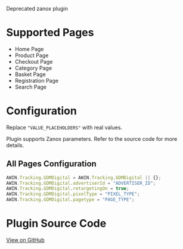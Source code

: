 
Deprecated zanox plugin

# Supported Pages

- Home Page
- Product Page
- Checkout Page
- Category Page
- Basket Page
- Registration Page
- Search Page

# Configuration

Replace `"VALUE_PLACEHOLDERS"` with real values.

Plugin supports Zanox parameters. Refer to the source code for more
details.

## All Pages Configuration

``` javascript
AWIN.Tracking.GDMDigital = AWIN.Tracking.GDMDigital || {};
AWIN.Tracking.GDMDigital.advertiserId = "ADVERTISER_ID";
AWIN.Tracking.GDMDigital.retargetingOn = true;
AWIN.Tracking.GDMDigital.pixelType = "PIXEL_TYPE";
AWIN.Tracking.GDMDigital.pagetype = "PAGE_TYPE";
```



# Plugin Source Code

[View on
GitHub](https://github.com/awin/tracking-advertiser-mastertag/blob/master/src/plugins/thirdParty/gdmDigitalZanox/plugin.js)